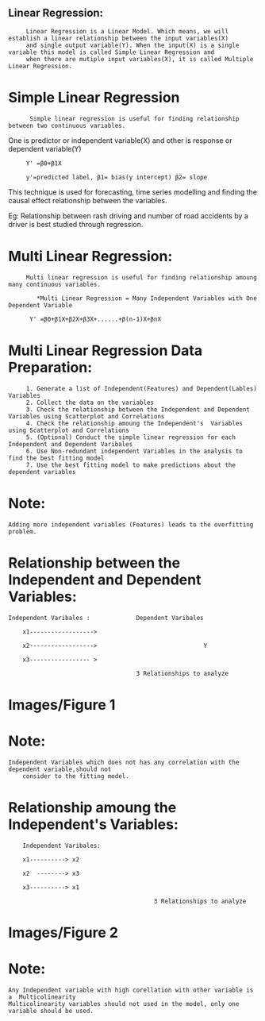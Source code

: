 
## Linear Regression: 
         Linear Regression is a Linear Model. Which means, we will establish a linear relationship between the input variables(X)
         and single output variable(Y). When the input(X) is a single variable this model is called Simple Linear Regression and
         when there are mutiple input variables(X), it is called Multiple Linear Regression.
	 

# Simple Linear Regression

          Simple linear regression is useful for finding relationship between two continuous variables.

One is predictor or independent variable(X) and other is response or dependent variable(Y)

         Y' =β0+β1X                          

         y'=predicted label, β1= bias(y intercept) β2= slope

This technique is used for forecasting, time series modelling and finding the causal effect relationship between the variables.

Eg: Relationship between rash driving and number of road accidents by a driver is best studied through regression.

# Multi Linear Regression:
         Multi linear regression is useful for finding relationship amoung many continuous variables.
            
            *Multi Linear Regression = Many Independent Variables with One Dependent Variable
            
          Y' =β0+β1X+β2X+β3X+......+β(n-1)X+βnX

# Multi Linear Regression Data Preparation:

         1. Generate a list of Independent(Features) and Dependent(Lables) Variables
         2. Collect the data on the variables
         3. Check the relationship between the Independent and Dependent Variables using Scatterplot and Correlations
         4. Check the relationship amoung the Independent's  Variables using Scatterplot and Correlations
         5. (Optional) Conduct the simple linear regression for each Independent and Dependent Varibales
         6. Use Non-redundant independent Variables in the analysis to find the best fitting model
         7. Use the best fitting model to make predictions about the dependent variables
         
 # Note: 
 	Adding more independent variables (Features) leads to the overfitting problem.
 
 # Relationship between the Independent and Dependent Variables:
 
 	Independent Varibales :				Dependent Varibales
            
		x1------------------>
 		
		x2------------------>                              Y  
                                    
		x3----------------- >     
                                             
                                        3 Relationships to analyze
                                             
 # Images/Figure 1
   
 # Note:
 	Independent Variables which does not has any correlation with the dependent variable,should not 
        consider to the fitting model.
 
 # Relationship amoung the Independent's  Variables:
  
  		Independent Varibales:                   
                    
		x1----------> x2
 
		x2  --------> x3
                    
		x3----------> x1
                                             
                                             3 Relationships to analyze
                                             
# Images/Figure 2                                    
         
 # Note: 
 	Any Independent variable with high corellation with other variable is a  Multicolinearity 
	Multicolinearity variables should not used in the model, only one variable should be used.


                  
         
         

